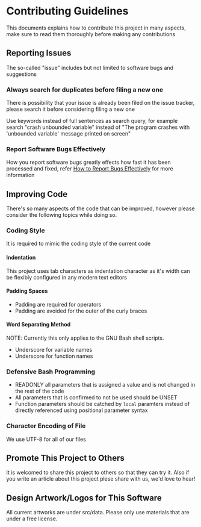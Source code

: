 # Contributing Guidelines
This documents explains how to contribute this project in many aspects, make sure to read them thoroughly before making any contributions

## Reporting Issues
The so-called "issue" includes but not limited to software bugs and suggestions

### Always search for duplicates before filing a new one
There is possibility that your issue is already been filed on the issue tracker, please search it before considering filing a new one

Use keywords instead of full sentences as search query, for example search "crash unbounded variable" instead of "The program crashes with 'unbounded variable' message printed on screen"

### Report Software Bugs Effectively
How you report software bugs greatly effects how fast it has been processed and fixed, refer [How to Report Bugs Effectively](http://www.chiark.greenend.org.uk/~sgtatham/bugs.html) for more information

## Improving Code
There's so many aspects of the code that can be improved, however please consider the following topics while doing so.

### Coding Style
It is required to mimic the coding style of the current code

#### Indentation
This project uses tab characters as indentation character as it's width can be flexibly configured in any modern text editors

#### Padding Spaces
* Padding are required for operators
* Padding are avoided for the outer of the curly braces

#### Word Separating Method
NOTE: Currently this only applies to the GNU Bash shell scripts.

* Underscore for variable names
* Underscore for function names

### Defensive Bash Programming
* READONLY all parameters that is assigned a value and is not changed in the rest of the code
* All parameters that is confirmed to not be used should be UNSET
* Function parameters should be catched by `local` paramters instead of directly referenced using positional parameter syntax

### Character Encoding of File
We use UTF-8 for all of our files

## Promote This Project to Others
It is welcomed to share this project to others so that they can try it.  Also if you write an article about this project plese share with us, we'd love to hear!

## Design Artwork/Logos for This Software
All current artworks are under src/data.  Please only use materials that are under a free license.